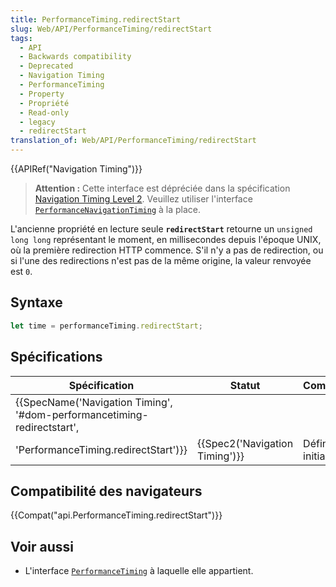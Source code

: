 ```yaml
---
title: PerformanceTiming.redirectStart
slug: Web/API/PerformanceTiming/redirectStart
tags:
  - API
  - Backwards compatibility
  - Deprecated
  - Navigation Timing
  - PerformanceTiming
  - Property
  - Propriété
  - Read-only
  - legacy
  - redirectStart
translation_of: Web/API/PerformanceTiming/redirectStart
---
```

{{APIRef("Navigation Timing")}}

> **Attention :** Cette interface est dépréciée dans la spécification [Navigation Timing Level 2](https://w3c.github.io/navigation-timing/#obsolete). Veuillez utiliser l'interface [`PerformanceNavigationTiming`](/fr/docs/Web/API/PerformanceNavigationTiming) à la place.

L'ancienne propriété en lecture seule **`redirectStart`** retourne un `unsigned long long` représentant le moment, en millisecondes depuis l'époque UNIX, où la première redirection HTTP commence. S'il n'y a pas de redirection, ou si l'une des redirections n'est pas de la même origine, la valeur renvoyée est `0`.

## Syntaxe

```js
let time = performanceTiming.redirectStart;
```

## Spécifications

| Spécification                                                                                                                                                | Statut                                   | Commentaire          |
| ------------------------------------------------------------------------------------------------------------------------------------------------------------ | ---------------------------------------- | -------------------- |
| {{SpecName('Navigation Timing', '#dom-performancetiming-redirectstart',
        'PerformanceTiming.redirectStart')}} | {{Spec2('Navigation Timing')}} | Définition initiale. |

## Compatibilité des navigateurs

{{Compat("api.PerformanceTiming.redirectStart")}}

## Voir aussi

- L'interface [`PerformanceTiming`](/fr/docs/Web/API/PerformanceTiming) à laquelle elle appartient.
